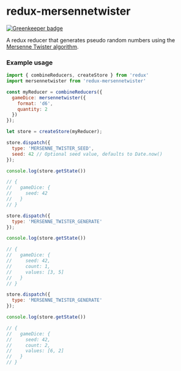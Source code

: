 # redux-mersennetwister

[![Greenkeeper badge](https://badges.greenkeeper.io/sibartlett/redux-mersennetwister.svg)](https://greenkeeper.io/)

A redux reducer that generates pseudo random numbers using the [Mersenne Twister algorithm](https://en.wikipedia.org/wiki/Mersenne_Twister).

### Example usage

```js
import { combineReducers, createStore } from 'redux'
import mersennetwister from 'redux-mersennetwister'

const myReducer = combineReducers({
  gameDice: mersennetwister({
    format: 'd6',
    quantity: 2
  })
});

let store = createStore(myReducer);

store.dispatch({
  type: 'MERSENNE_TWISTER_SEED',
  seed: 42 // Optional seed value, defaults to Date.now()
});

console.log(store.getState())

// {
//   gameDice: {
//     seed: 42
//   }
// }

store.dispatch({
  type: 'MERSENNE_TWISTER_GENERATE'
});

console.log(store.getState())

// {
//   gameDice: {
//     seed: 42,
//     count: 1,
//     values: [3, 5]
//   }
// }

store.dispatch({
  type: 'MERSENNE_TWISTER_GENERATE'
});

console.log(store.getState())

// {
//   gameDice: {
//     seed: 42,
//     count: 2,
//     values: [6, 2]
//   }
// }
```
